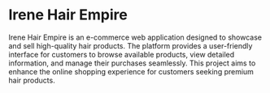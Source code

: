# Irene Hair Empire

Irene Hair Empire is an e-commerce web application designed to showcase and sell high-quality hair products. The platform provides a user-friendly interface for customers to browse available products, view detailed information, and manage their purchases seamlessly. This project aims to enhance the online shopping experience for customers seeking premium hair products.
